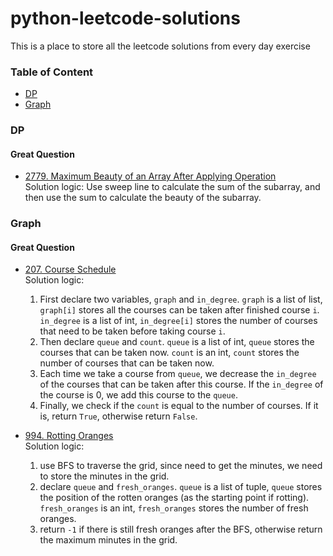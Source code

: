 # python-leetcode-solutions
This is a place to store all the leetcode solutions from every day exercise

### Table of Content
- [DP](#dp)
- [Graph](#graph)



### DP
#### Great Question
- [2779. Maximum Beauty of an Array After Applying Operation](https://github.com/davidting0918/python-leetcode-solutions/blob/master/2779-maximum-beauty-of-an-array-after-applying-operation.py)  
Solution logic: Use sweep line to calculate the sum of the subarray, and then use the sum to calculate the beauty of the subarray.


### Graph
#### Great Question
- [207. Course Schedule](https://github.com/davidting0918/python-leetcode-solutions/blob/master/207-course-schedule.py)  
Solution logic:
  1. First declare two variables, `graph` and `in_degree`. `graph` is a list of list, `graph[i]` stores all the courses can be taken after finished course `i`. `in_degree` is a list of int, `in_degree[i]` stores the number of courses that need to be taken before taking course `i`. 
  2. Then declare `queue` and `count`. `queue` is a list of int, `queue` stores the courses that can be taken now. `count` is an int, `count` stores the number of courses that can be taken now.
  3. Each time we take a course from `queue`, we decrease the `in_degree` of the courses that can be taken after this course. If the `in_degree` of the course is 0, we add this course to the `queue`.
  4. Finally, we check if the `count` is equal to the number of courses. If it is, return `True`, otherwise return `False`.


- [994. Rotting Oranges](httpshttps://github.com/davidting0918/python-leetcode-solutions/blob/master/994-rotting-oranges.py)  
Solution logic:
  1. use BFS to traverse the grid, since need to get the minutes, we need to store the minutes in the grid.
  2. declare `queue` and `fresh_oranges`. `queue` is a list of tuple, `queue` stores the position of the rotten oranges (as the starting point if rotting). `fresh_oranges` is an int, `fresh_oranges` stores the number of fresh oranges.
  3. return `-1` if there is still fresh oranges after the BFS, otherwise return the maximum minutes in the grid.